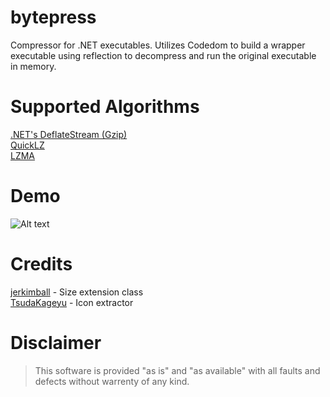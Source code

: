 # bytepress
Compressor for .NET executables. Utilizes Codedom to build a wrapper executable using reflection to decompress and run the original executable in memory.

# Supported Algorithms
[.NET's DeflateStream (Gzip)](http://msdn.microsoft.com/en-us/library/system.io.compression.deflatestream%28v=vs.110%29.aspx)<br>
[QuickLZ](http://www.quicklz.com)<br>
[LZMA](http://www.7-zip.org/sdk.html)

# Demo
![Alt text](https://i.imgur.com/RInMrDd.png "Demo")

# Credits
[jerkimball](https://stackoverflow.com/users/48692/jerkimball) - Size extension class<br>
[TsudaKageyu](https://github.com/TsudaKageyu/IconExtractor) - Icon extractor

# Disclaimer
>This software is provided "as is" and "as available" with all faults and defects without warrenty of any kind.
